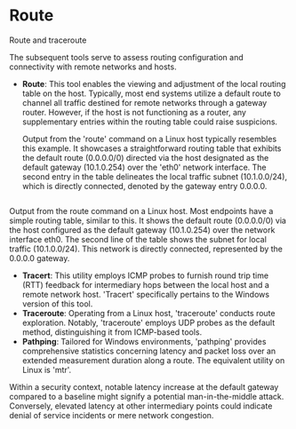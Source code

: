 # Route

Route and traceroute

The subsequent tools serve to assess routing configuration and connectivity with remote networks and hosts.

*   **Route**: This tool enables the viewing and adjustment of the local routing table on the host. Typically, most end systems utilize a default route to channel all traffic destined for remote networks through a gateway router. However, if the host is not functioning as a router, any supplementary entries within the routing table could raise suspicions.

    Output from the 'route' command on a Linux host typically resembles this example. It showcases a straightforward routing table that exhibits the default route (0.0.0.0/0) directed via the host designated as the default gateway (10.1.0.254) over the 'eth0' network interface. The second entry in the table delineates the local traffic subnet (10.1.0.0/24), which is directly connected, denoted by the gateway entry 0.0.0.0.



<figure><img src="https://s3.amazonaws.com/wmx-api-production/courses/5731/images/8872-1599771794749.png" alt=""><figcaption></figcaption></figure>

Output from the route command on a Linux host. Most endpoints have a simple routing table, similar to this. It shows the default route (0.0.0.0/0) via the host configured as the default gateway (10.1.0.254) over the network interface eth0. The second line of the table shows the subnet for local traffic (10.1.0.0/24). This network is directly connected, represented by the 0.0.0.0 gateway.



* **Tracert**: This utility employs ICMP probes to furnish round trip time (RTT) feedback for intermediary hops between the local host and a remote network host. 'Tracert' specifically pertains to the Windows version of this tool.
* **Traceroute**: Operating from a Linux host, 'traceroute' conducts route exploration. Notably, 'traceroute' employs UDP probes as the default method, distinguishing it from ICMP-based tools.
* **Pathping**: Tailored for Windows environments, 'pathping' provides comprehensive statistics concerning latency and packet loss over an extended measurement duration along a route. The equivalent utility on Linux is 'mtr'.

Within a security context, notable latency increase at the default gateway compared to a baseline might signify a potential man-in-the-middle attack. Conversely, elevated latency at other intermediary points could indicate denial of service incidents or mere network congestion.


